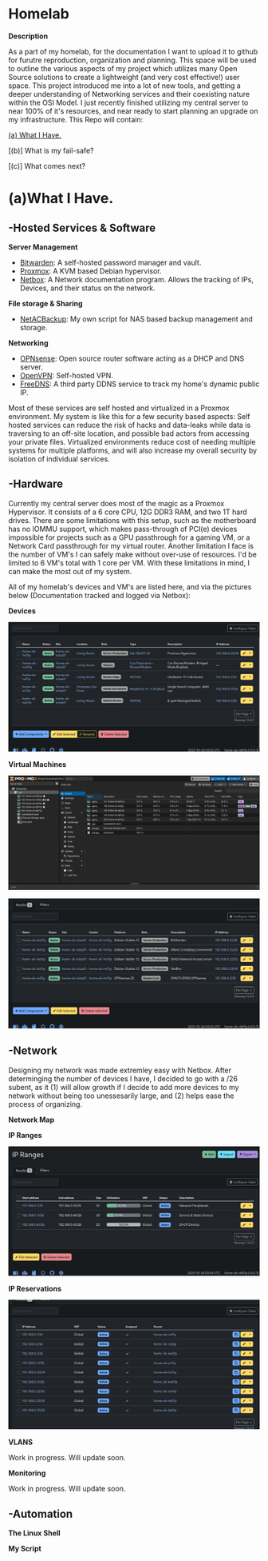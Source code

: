# Homelab

**Description**

As a part of my homelab, for the documentation I want to upload it to github for furutre reproduction, organization and planning. This space will be used to outline the various aspects of my project which utilizes many Open Source solutions to create a lightweight (and very cost effective!) user space. This project introduced me into a lot of new tools, and getting a deeper understanding of Networking services and their coexisting nature within the OSI Model. I just recently finished utilizing my central server to near 100% of it's resources, and near ready to start planning an upgrade on my infrastructure. This Repo will contain: 

[(a) What I Have.](https://github.com/allenc125789/Homelab/blob/main/README.md#awhat-i-have)

[(b)] What is my fail-safe?

[(c)] What comes next?

# (a)What I Have.

## -Hosted Services & Software

**Server Management**

* [Bitwarden](https://github.com/bitwarden/server): A self-hosted password manager and vault.
* [Proxmox](https://www.proxmox.com/en/): A KVM based Debian hypervisor. 
* [Netbox](https://github.com/netbox-community/netbox): A Network documentation program. Allows the tracking of IPs, Devices, and their status on the network.

**File storage & Sharing**

* [NetACBackup](https://github.com/allenc125789/NetACBackup.sh): My own script for NAS based backup management and storage.

**Networking**

* [OPNsense](https://opnsense.org/): Open source router software acting as a DHCP and DNS server.
* [OpenVPN](https://github.com/OpenVPN/openvpn): Self-hosted VPN.
* [FreeDNS](https://freedns.afraid.org): A third party DDNS service to track my home's dynamic public IP.

Most of these services are self hosted and virtualized in a Proxmox environment. My system is like this for a few security based aspects: Self hosted services can reduce the risk of hacks and data-leaks while data is traversing to an off-site location, and possible bad actors from accessing your private files. Virtualized environments reduce cost of needing multiple systems for multiple platforms, and will also increase my overall security by isolation of individual services.

## -Hardware

Currently my central server does most of the magic as a Proxmox Hypervisor. It consists of a 6 core CPU, 12G DDR3 RAM, and two 1T hard drives. There are some limitations with this setup, such as the motherboard has no IOMMU support, which makes pass-through of PCI(e) devices impossible for projects such as a GPU passthrough for a gaming VM, or a Network Card passthrough for my virtual router. Another limitation I face is the number of VM's I can safely make without over-use of resources. I'd be limited to 6 VM's total with 1 core per VM. With these limitations in mind, I can make the most out of my system.

All of my homelab's devices and VM's are listed here, and via the pictures below (Documentation tracked and logged via Netbox):

**Devices**

![](https://github.com/allenc125789/Homelab/blob/main/img-files/Screenshot%20from%202023-10-23%2022-52-50.png)

**Virtual Machines**

![](https://github.com/allenc125789/Homelab/blob/main/img-files/Screenshot%20from%202023-10-23%2023-08-48.png)

![](https://github.com/allenc125789/Homelab/blob/main/img-files/Screenshot%20from%202023-10-23%2022-53-38.png)

## -Network

Designing my network was made extremley easy with Netbox. After determinging the number of devices I have, I decided to go with a /26 subent, as it (1) will allow growth if I decide to add more devices to my network without being too unessesarily large, and (2) helps ease the process of organizing.

**Network Map**

**IP Ranges**

![](https://github.com/allenc125789/Homelab/blob/main/img-files/Screenshot%20from%202023-10-23%2022-49-28.png)

**IP Reservations**

![](https://github.com/allenc125789/Homelab/blob/main/img-files/Screenshot%20from%202023-10-23%2022-51-57.png)

**VLANS**

Work in progress. Will update soon.

**Monitoring**

Work in progress. Will update soon.

## -Automation

**The Linux Shell**

**My Script**

